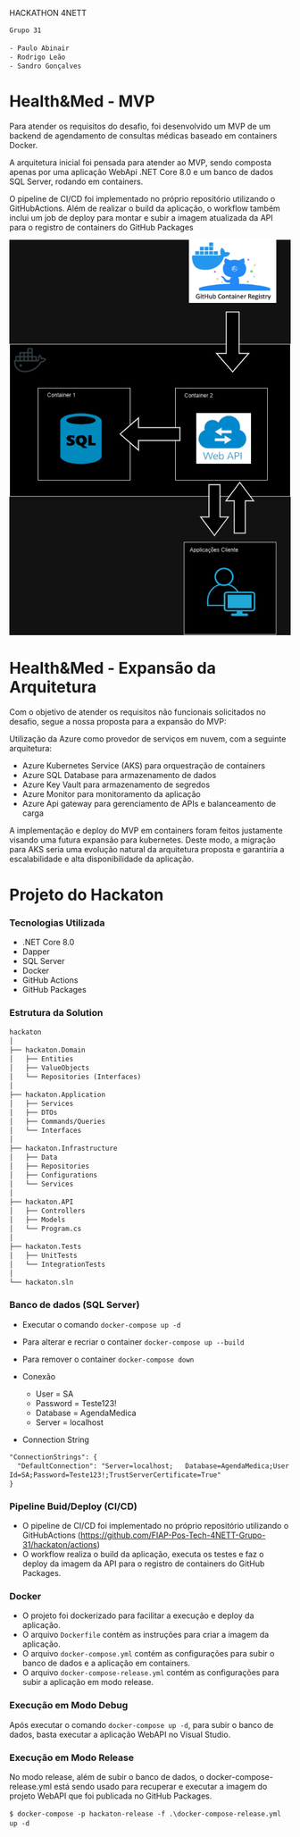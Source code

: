 HACKATHON 4NETT

```
Grupo 31

- Paulo Abinair
- Rodrigo Leão
- Sandro Gonçalves
```

# Health&Med - MVP

Para atender os requisitos do desafio, foi desenvolvido um MVP de um backend de agendamento de consultas médicas baseado em containers Docker.

A arquitetura inicial foi pensada para atender ao MVP, sendo composta apenas por uma aplicação WebApi .NET Core 8.0 e um banco de dados SQL Server, rodando em containers.

O pipeline de CI/CD foi implementado no próprio repositório utilizando o GitHubActions. Além de realizar o build da aplicação, o workflow também inclui um job de deploy para montar e subir a imagem atualizada da API para o registro de containers do GitHub Packages


![Desenho da Solução MVP](hackaton.png)


# Health&Med - Expansão da Arquitetura

Com o objetivo de atender os requisitos não funcionais solicitados no desafio, segue a nossa proposta para a expansão do MVP:

Utilização da Azure como provedor de serviços em nuvem, com a seguinte arquitetura:

- Azure Kubernetes Service (AKS) para orquestração de containers
- Azure SQL Database para armazenamento de dados
- Azure Key Vault para armazenamento de segredos
- Azure Monitor para monitoramento da aplicação
- Azure Api gateway para gerenciamento de APIs e balanceamento de carga

A implementação e deploy do MVP em containers foram feitos justamente visando uma futura expansão para kubernetes. Deste modo, a migração para AKS seria uma evolução natural da arquitetura proposta e garantiria a escalabilidade e alta disponibilidade da aplicação.

# Projeto do Hackaton

### Tecnologias Utilizada
- .NET Core 8.0
- Dapper
- SQL Server
- Docker
- GitHub Actions
- GitHub Packages

### Estrutura da Solution
```
hackaton
│
├── hackaton.Domain
│   ├── Entities
│   ├── ValueObjects
│   └── Repositories (Interfaces)
│
├── hackaton.Application
│   ├── Services
│   ├── DTOs
│   ├── Commands/Queries
│   └── Interfaces
│
├── hackaton.Infrastructure
│   ├── Data
│   ├── Repositories
│   ├── Configurations
│   └── Services
│
├── hackaton.API
│   ├── Controllers
│   ├── Models
│   └── Program.cs
│
├── hackaton.Tests
│   ├── UnitTests
│   └── IntegrationTests
│
└── hackaton.sln
```

### Banco de dados (SQL Server)

- Executar o comando  `docker-compose up -d`
- Para alterar e recriar o container `docker-compose up --build`
- Para remover o container `docker-compose down`

- Conexão
    - User = SA
    - Password = Teste123!
    - Database = AgendaMedica
    - Server = localhost

- Connection String
```
"ConnectionStrings": {
  "DefaultConnection": "Server=localhost;   Database=AgendaMedica;User Id=SA;Password=Teste123!;TrustServerCertificate=True"
}
```

### Pipeline Buid/Deploy (CI/CD)

- O pipeline de CI/CD foi implementado no próprio repositório utilizando o GitHubActions (https://github.com/FIAP-Pos-Tech-4NETT-Grupo-31/hackaton/actions)
- O workflow realiza o build da aplicação, executa os testes e faz o deploy da imagem da API para o registro de containers do GitHub Packages.

### Docker

- O projeto foi dockerizado para facilitar a execução e deploy da aplicação.
- O arquivo `Dockerfile` contém as instruções para criar a imagem da aplicação.
- O arquivo `docker-compose.yml` contém as configurações para subir o banco de dados e a aplicação em containers.
- O arquivo `docker-compose-release.yml` contém as configurações para subir a aplicação em modo release. 

### Execução em Modo Debug

Após executar o comando `docker-compose up -d`, para subir o banco de dados, basta executar a aplicação WebAPI no Visual Studio.

### Execução em Modo Release
No modo release, além de subir o banco de dados, o docker-compose-release.yml está sendo usado para recuperar e executar a imagem do projeto WebAPI que foi publicada no GitHub Packages.

```$ docker-compose -p hackaton-release -f .\docker-compose-release.yml up -d ```

